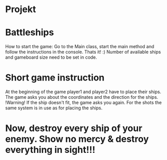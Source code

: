 # Projekt
# Battleships 

How to start the game:
Go to the Main class, start the main method and follow the instructions in the console.
Thats it! :)
Number of available ships and gameboard size need to be set in code.

# Short game instruction
At the beginning of the game player1 and player2 have to place their ships.
The game asks you about the coordinates and the direction for the ships. 
!Warning! If the ship doesn't fit, the game asks you again.
For the shots the same system is in use as for placing the ships.

# Now, destroy every ship of your enemy. Show no mercy & destroy everything in sight!!!
